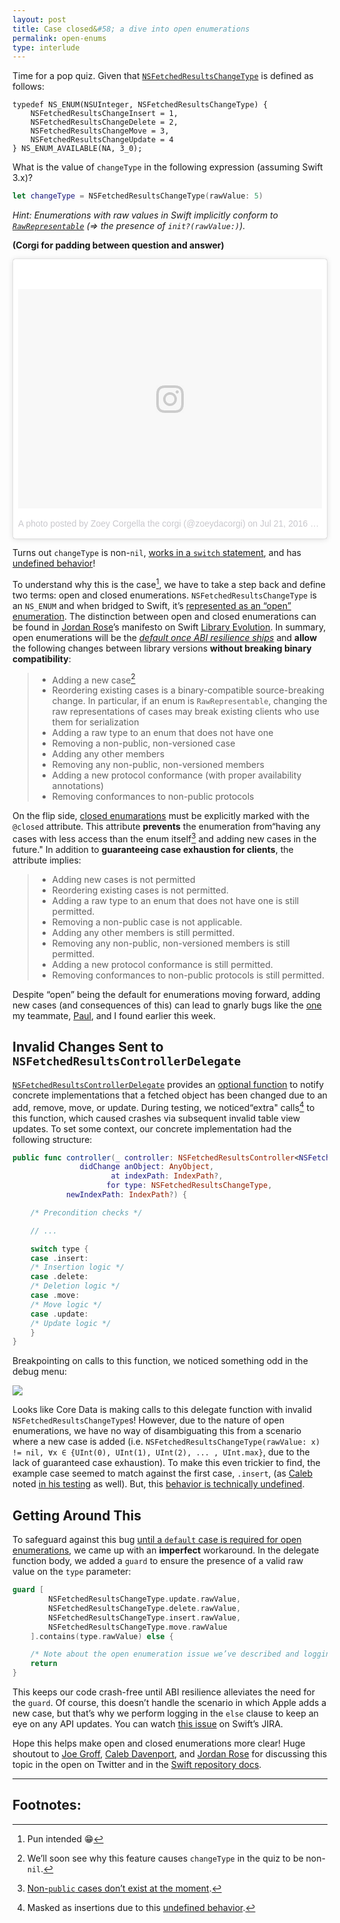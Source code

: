 ```yaml
---
layout: post
title: Case closed&#58; a dive into open enumerations
permalink: open-enums
type: interlude
---
```


Time for a pop quiz. Given that [`NSFetchedResultsChangeType`](https://developer.apple.com/reference/coredata/nsfetchedresultschangetype) is defined as follows:

```objc
typedef NS_ENUM(NSUInteger, NSFetchedResultsChangeType) {
	NSFetchedResultsChangeInsert = 1,
	NSFetchedResultsChangeDelete = 2,
	NSFetchedResultsChangeMove = 3,
	NSFetchedResultsChangeUpdate = 4
} NS_ENUM_AVAILABLE(NA, 3_0);
```

What is the value of `changeType` in the following expression (assuming Swift 3.x)?

```swift
let changeType = NSFetchedResultsChangeType(rawValue: 5)
```

_Hint: Enumerations with raw values in Swift implicitly conform to [`RawRepresentable`](https://developer.apple.com/reference/swift/rawrepresentable) (⇒ the presence of `init?(rawValue:)`)._

__(Corgi for padding between question and answer)__

<blockquote class="instagram-media" data-instgrm-version="7" style=" background:#FFF; border:0; border-radius:3px; box-shadow:0 0 1px 0 rgba(0,0,0,0.5),0 1px 10px 0 rgba(0,0,0,0.15); margin: 1px; max-width:658px; padding:0; width:99.375%; width:-webkit-calc(100% - 2px); width:calc(100% - 2px);"><div style="padding:8px;"> <div style=" background:#F8F8F8; line-height:0; margin-top:40px; padding:36.1111111111% 0; text-align:center; width:100%;"> <div style=" background:url(data:image/png;base64,iVBORw0KGgoAAAANSUhEUgAAACwAAAAsCAMAAAApWqozAAAABGdBTUEAALGPC/xhBQAAAAFzUkdCAK7OHOkAAAAMUExURczMzPf399fX1+bm5mzY9AMAAADiSURBVDjLvZXbEsMgCES5/P8/t9FuRVCRmU73JWlzosgSIIZURCjo/ad+EQJJB4Hv8BFt+IDpQoCx1wjOSBFhh2XssxEIYn3ulI/6MNReE07UIWJEv8UEOWDS88LY97kqyTliJKKtuYBbruAyVh5wOHiXmpi5we58Ek028czwyuQdLKPG1Bkb4NnM+VeAnfHqn1k4+GPT6uGQcvu2h2OVuIf/gWUFyy8OWEpdyZSa3aVCqpVoVvzZZ2VTnn2wU8qzVjDDetO90GSy9mVLqtgYSy231MxrY6I2gGqjrTY0L8fxCxfCBbhWrsYYAAAAAElFTkSuQmCC); display:block; height:44px; margin:0 auto -44px; position:relative; top:-22px; width:44px;"></div></div><p style=" color:#c9c8cd; font-family:Arial,sans-serif; font-size:14px; line-height:17px; margin-bottom:0; margin-top:8px; overflow:hidden; padding:8px 0 7px; text-align:center; text-overflow:ellipsis; white-space:nowrap;"><a href="https://www.instagram.com/p/BIJhXdhghyO/" style=" color:#c9c8cd; font-family:Arial,sans-serif; font-size:14px; font-style:normal; font-weight:normal; line-height:17px; text-decoration:none;" target="_blank">A photo posted by Zoey Corgella the corgi (@zoeydacorgi)</a> on <time style=" font-family:Arial,sans-serif; font-size:14px; line-height:17px;" datetime="2016-07-22T03:32:07+00:00">Jul 21, 2016 at 8:32pm PDT</time></p></div></blockquote> <script async defer src="//platform.instagram.com/en_US/embeds.js"></script>

Turns out `changeType` is non-`nil`, [works in a `switch` statement](https://twitter.com/jckarter/status/720413224110129152), and has [undefined behavior](https://twitter.com/jckarter/status/720413571734118400)!

To understand why this is the case[^1], we have to take a step back and define two terms: open and closed enumerations. `NSFetchedResultsChangeType` is an `NS_ENUM` and when bridged to Swift, it’s [represented as an “open” enumeration](https://twitter.com/jckarter/status/720413830329663488). The distinction between open and closed enumerations can be found in [Jordan Rose](https://twitter.com/UINT_MIN)’s manifesto on Swift [Library Evolution](https://github.com/apple/swift/blob/26fcd8c1e2a716b1b695de39e9be470c2a1814ba/docs/LibraryEvolution.rst#enums). In summary, open enumerations will be the [_default once ABI resilience ships_](https://twitter.com/jckarter/status/720413830329663488) and __allow__ the following changes between library versions __without breaking binary compatibility__:


> - Adding a new case[^2]
> - Reordering existing cases is a binary-compatible source-breaking change. In particular, if an enum is `RawRepresentable`, changing the raw representations of cases may break existing clients who use them for serialization
> - Adding a raw type to an enum that does not have one
> - Removing a non-public, non-versioned case
> - Adding any other members
> - Removing any non-public, non-versioned members
> - Adding a new protocol conformance (with proper availability annotations)
> - Removing conformances to non-public protocols

On the flip side, [closed enumarations](https://github.com/apple/swift/blob/26fcd8c1e2a716b1b695de39e9be470c2a1814ba/docs/LibraryEvolution.rst#closed-enums) must be explicitly marked with the `@closed` attribute. This attribute __prevents__ the enumeration from“having any cases with less access than the enum itself[^3] and adding new cases in the future." In addition to __guaranteeing case exhaustion for clients__, the attribute implies:

> - Adding new cases is not permitted
> - Reordering existing cases is not permitted.
> - Adding a raw type to an enum that does not have one is still permitted.
> - Removing a non-public case is not applicable.
> - Adding any other members is still permitted.
> - Removing any non-public, non-versioned members is still permitted.
> - Adding a new protocol conformance is still permitted.
> - Removing conformances to non-public protocols is still permitted.

Despite “open” being the default for enumerations moving forward, adding new cases (and consequences of this) can lead to gnarly bugs like the [one](https://forums.developer.apple.com/thread/11662) my teammate, [Paul](http://twitter.com/paulrehkugler), and I found earlier this week.

## Invalid Changes Sent to `NSFetchedResultsControllerDelegate`

[`NSFetchedResultsControllerDelegate`](https://developer.apple.com/reference/coredata/nsfetchedresultscontrollerdelegate) provides an [optional function](https://developer.apple.com/reference/coredata/nsfetchedresultscontrollerdelegate/1622296-controller) to notify concrete implementations that a fetched object has been changed due to an add, remove, move, or update. During testing, we noticed“extra" calls[^4] to this function, which caused crashes via subsequent invalid table view updates. To set some context, our concrete implementation had the following structure:

```swift
public func controller(_ controller: NSFetchedResultsController<NSFetchRequestResult>,
               didChange anObject: AnyObject,
                      at indexPath: IndexPath?,
                     for type: NSFetchedResultsChangeType,
            newIndexPath: IndexPath?) {

	/* Precondition checks */

	// ...

	switch type {
	case .insert:
	/* Insertion logic */
	case .delete:
	/* Deletion logic */
	case .move:
	/* Move logic */
	case .update:
	/* Update logic */
	}
}
```

Breakpointing on calls to this function, we noticed something odd in the debug menu:

![](https://i.imgur.com/XZbBx1a.png)

Looks like Core Data is making calls to this delegate function with invalid `NSFetchedResultsChangeType`s! However, due to the nature of open enumerations, we have no way of disambiguating this from a scenario where a new case is added (i.e. `NSFetchedResultsChangeType(rawValue: x) != nil, ∀x ∈ {UInt(0), UInt(1), UInt(2), ... , UInt.max}`, due to the lack of guaranteed case exhaustion). To make this even trickier to find, the example case seemed to match against the first case, `.insert`, (as [Caleb](https://twitter.com/calebd) noted [in his testing](https://twitter.com/calebd/status/720413415894683649) as well). But, this [behavior is technically undefined](https://twitter.com/jckarter/status/720413571734118400).

## Getting Around This

To safeguard against this bug [until a `default` case is required for open enumerations](https://twitter.com/jckarter/status/723339235126849537), we came up with an __imperfect__ workaround. In the delegate function body, we added a `guard` to ensure the presence of a valid raw value on the `type` parameter:

```swift
guard [
		NSFetchedResultsChangeType.update.rawValue,
		NSFetchedResultsChangeType.delete.rawValue,
		NSFetchedResultsChangeType.insert.rawValue,
		NSFetchedResultsChangeType.move.rawValue
	].contains(type.rawValue) else {

	/* Note about the open enumeration issue we’ve described and logging to track this in production */
	return
}
```

This keeps our code crash-free until ABI resilience alleviates the need for the `guard`. Of course, this doesn’t handle the scenario in which Apple adds a new case, but that’s why we perform logging in the `else` clause to keep an eye on any API updates. You can watch [this issue](https://bugs.swift.org/browse/SR-1258) on Swift’s JIRA.

Hope this helps make open and closed enumerations more clear! Huge shoutout to [Joe Groff](http://twitter.com/jckarter), [Caleb Davenport](https://twitter.com/calebd), and [Jordan Rose](https://twitter.com/UINT_MIN) for discussing this topic in the open on Twitter and in the [Swift repository docs](https://github.com/apple/swift/tree/26fcd8c1e2a716b1b695de39e9be470c2a1814ba/docs).

---

## Footnotes:

[^1]: Pun intended 😁

[^2]: We’ll soon see why this feature causes `changeType` in the quiz to be non-`nil`.

[^3]: [Non-`public` cases don’t exist at the moment](https://github.com/apple/swift/blame/26fcd8c1e2a716b1b695de39e9be470c2a1814ba/docs/LibraryEvolution.rst#L828).

[^4]: Masked as insertions due to this [undefined behavior](https://twitter.com/calebd/status/720413415894683649).
